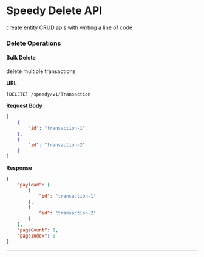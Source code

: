 # Speedy Delete API

create entity CRUD apis with writing a line of code

### Delete Operations

#### Bulk Delete

delete multiple transactions

**URL**

```http
[DELETE] /speedy/v1/Transaction
```

**Request Body**

```json
[
    {
        "id": "transaction-1"
    },
    {
        "id": "transaction-2"
    }
]
```

**Response**

```json
{
    "payload": [
        {
            "id": "transaction-1"
        },
        {
            "id": "transaction-2"
        }
    ],
    "pageCount": 1,
    "pageIndex": 0
}
```

<hr>